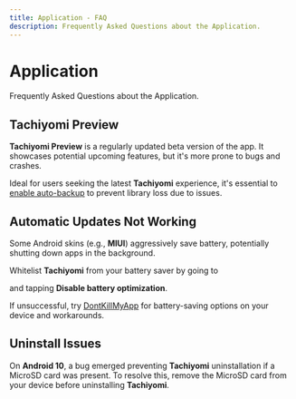 ```yaml
---
title: Application - FAQ
description: Frequently Asked Questions about the Application.
---
```


# Application
Frequently Asked Questions about the Application.

## Tachiyomi Preview

**Tachiyomi Preview** is a regularly updated beta version of the app.
It showcases potential upcoming features, but it's more prone to bugs and crashes.

Ideal for users seeking the latest **Tachiyomi** experience, it's essential to [enable auto-backup](/docs/guides/backups#enabling-automatic-backups) to prevent library loss due to issues.

## Automatic Updates Not Working

Some Android skins (e.g., **MIUI**) aggressively save battery, potentially shutting down apps in the background.

Whitelist **Tachiyomi** from your battery saver by going to <nav to="advanced"> and tapping **Disable battery optimization**.

If unsuccessful, try [DontKillMyApp](https://dontkillmyapp.com/) for battery-saving options on your device and workarounds.

## Uninstall Issues

On **Android 10**, a bug emerged preventing **Tachiyomi** uninstallation if a MicroSD card was present.
To resolve this, remove the MicroSD card from your device before uninstalling **Tachiyomi**.
